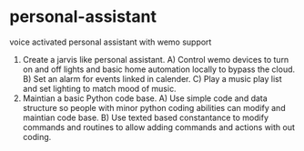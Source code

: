 # personal-assistant
voice activated personal assistant with wemo support 

1) Create a jarvis like personal assistant. 
  A) Control wemo devices to turn on and off lights and basic home automation locally to bypass the cloud.
  B) Set an alarm for events linked in calender.
  C) Play a music play list and set lighting to match mood of music. 
2) Maintian a basic Python code base.
  A) Use simple code and data structure so people with minor python coding abilities can modify and maintian code base.
  B) Use texted based constantance to modify commands and routines to allow adding commands and actions with out coding.
 
